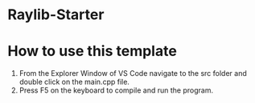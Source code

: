 # Raylib-Starter

# How to use this template
1. From the Explorer Window of VS Code navigate to the src folder and double click on the main.cpp file.
2. Press F5 on the keyboard to compile and run the program.
